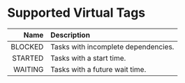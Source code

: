 # Supported Virtual Tags

|Name   |Description                        |
|------:|:----------------------------------|
|BLOCKED|Tasks with incomplete dependencies.|
|STARTED|Tasks with a start time.           |
|WAITING|Tasks with a future wait time.     |

